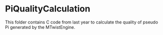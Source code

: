 # PiQualityCalculation

This folder contains C code from last year to calculate the quality of pseudo Pi generated by the MTwistEngine.
